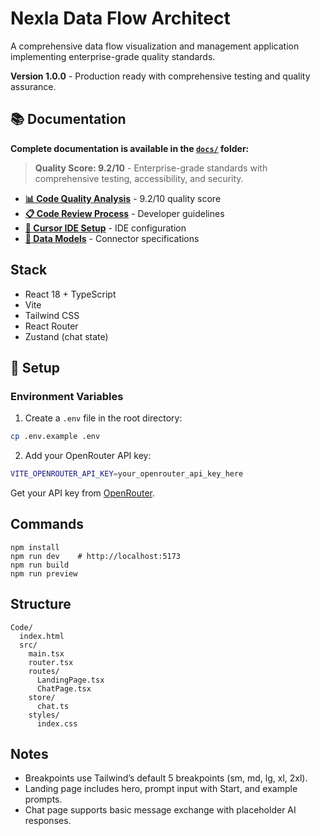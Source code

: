 # Nexla Data Flow Architect

A comprehensive data flow visualization and management application implementing enterprise-grade quality standards.

**Version 1.0.0** - Production ready with comprehensive testing and quality assurance.

## 📚 Documentation

**Complete documentation is available in the [`docs/`](./docs/) folder:**

> **Quality Score: 9.2/10** - Enterprise-grade standards with comprehensive testing, accessibility, and security.

- **[📊 Code Quality Analysis](./docs/code-quality/COMPREHENSIVE_CODE_QUALITY_ANALYSIS.md)** - 9.2/10 quality score
- **[📋 Code Review Process](./docs/code-quality/CODE_REVIEW_CHECKLIST.md)** - Developer guidelines
- **[🎯 Cursor IDE Setup](./docs/cursor-setup/CURSOR_SETUP.md)** - IDE configuration
- **[🔗 Data Models](./docs/data-models/chatmodel.md)** - Connector specifications

## Stack

- React 18 + TypeScript
- Vite
- Tailwind CSS
- React Router
- Zustand (chat state)

## 🔧 Setup

### Environment Variables

1. Create a `.env` file in the root directory:
```bash
cp .env.example .env
```

2. Add your OpenRouter API key:
```bash
VITE_OPENROUTER_API_KEY=your_openrouter_api_key_here
```

Get your API key from [OpenRouter](https://openrouter.ai/keys).

## Commands

```
npm install
npm run dev    # http://localhost:5173
npm run build
npm run preview
```

## Structure

```
Code/
  index.html
  src/
    main.tsx
    router.tsx
    routes/
      LandingPage.tsx
      ChatPage.tsx
    store/
      chat.ts
    styles/
      index.css
```

## Notes

- Breakpoints use Tailwind’s default 5 breakpoints (sm, md, lg, xl, 2xl).
- Landing page includes hero, prompt input with Start, and example prompts.
- Chat page supports basic message exchange with placeholder AI responses.
